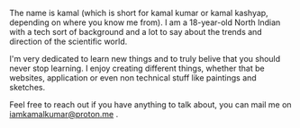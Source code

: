 The name is kamal (which is short for kamal kumar or kamal kashyap, depending on where you know me from). I am a 18-year-old North Indian with a tech sort of background and a lot to say about the trends and direction of the scientific world.

I'm very dedicated to learn new things and to truly belive that you should never stop learning. I enjoy creating different things, whether that be websites, application or even non technical stuff like paintings and sketches.

Feel free to reach out if you have anything to talk about, you can mail me on  iamkamalkumar@proton.me .
